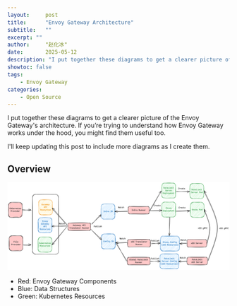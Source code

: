 ```yaml
---
layout:     post
title:      "Envoy Gateway Architecture"
subtitle:   ""
excerpt: ""
author:     "赵化冰"
date:       2025-05-12
description: "I put together these diagrams to get a clearer picture of the Envoy Gateway's architecture. If you’re trying to understand how Envoy Gateway works under the hood, you might find them useful too."
showtoc: false
tags:
    - Envoy Gateway
categories:
    - Open Source
---
```


I put together these diagrams to get a clearer picture of the Envoy Gateway's architecture. If you’re trying to understand how Envoy Gateway works under the hood, you might find them useful too.

I'll keep updating this post to include more diagrams as I create them.

## Overview
![](./envoy-gateway-architecture.png)
* Red: Envoy Gateway Components
* Blue: Data Structures
* Green: Kubernetes Resources
